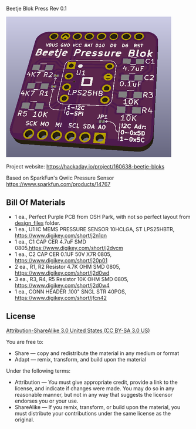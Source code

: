 Beetje Blok Press Rev 0.1

![Beetje Block](project.png) 

Project website: https://hackaday.io/project/160638-beetje-bloks

Based on SparkFun's Qwiic Pressure Sensor https://www.sparkfun.com/products/14767


Bill Of Materials
----------------
  
- 1 ea., Perfect Purple PCB from OSH Park, with not so perfect layout from [design_files](design_files/) folder.
- 1 ea., U1 IC MEMS PRESSURE SENSOR 10HCLGA, ST LPS25HBTR, https://www.digikey.com/short/j2n1qn
- 1 ea., C1 CAP CER 4.7uF SMD 0805,https://www.digikey.com/short/j2dvcm 
- 1 ea., C2 CAP CER 0.1UF 50V X7R 0805, https://www.digikey.com/short/j20p01
- 2 ea., R1, R2 Resistor 4.7K OHM SMD 0805, https://www.digikey.com/short/j2d0wd  
- 3 ea., R3, R4, R5 Resistor 10K OHM SMD 0805, https://www.digikey.com/short/j2d0w4  
- 1 ea., CONN HEADER .100" SNGL STR 40POS, https://www.digikey.com/short/jfcn42


License
----------------
[Attribution-ShareAlike 3.0 United States (CC BY-SA 3.0 US)](https://creativecommons.org/licenses/by-sa/3.0/us/)

You are free to:

- Share — copy and redistribute the material in any medium or format
- Adapt — remix, transform, and build upon the material

Under the following terms:

- Attribution — You must give appropriate credit, provide a link to the license, and indicate if changes were made. You may do so in any reasonable manner, but not in any way that suggests the licensor endorses you or your use.
- ShareAlike — If you remix, transform, or build upon the material, you must distribute your contributions under the same license as the original.